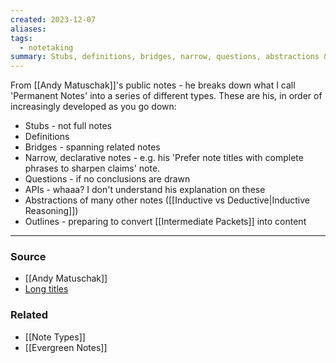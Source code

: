 ```yaml
---
created: 2023-12-07
aliases: 
tags:
  - notetaking
summary: Stubs, definitions, bridges, narrow, questions, abstractions & outlines
---
```

From [[Andy Matuschak]]'s public notes - he breaks down what I call 'Permanent Notes' into a series of different types. These are his, in order of increasingly developed as you go down:
- Stubs - not full notes
- Definitions
- Bridges - spanning related notes
- Narrow, declarative notes - e.g. his 'Prefer note titles with complete phrases to sharpen claims' note.
- Questions - if no conclusions are drawn
- APIs - whaaa? I don't understand his explanation on these
- Abstractions of many other notes ([[Inductive vs Deductive|Inductive Reasoning]])
- Outlines - preparing to convert [[Intermediate Packets]] into content

****
### Source
- [[Andy Matuschak]]
- [Long titles](https://notes.andymatuschak.org/zLhoRUyjKU665EY16u4XXJy)

### Related
- [[Note Types]]
- [[Evergreen Notes]]